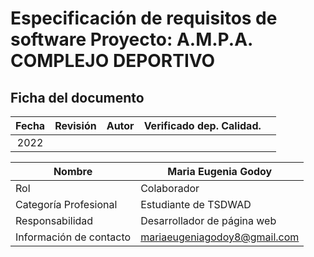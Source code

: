 # Especificación de requisitos de software Proyecto:  A.M.P.A. COMPLEJO DEPORTIVO

## Ficha del documento


| Fecha | Revisión | Autor | Verificado dep. Calidad. |   |
|:-----:|:--------:|:-----:|:------------------------:|---|
| 2022  |          |       |                          |   |








|     Nombre                     | Maria Eugenia Godoy           |
|--------------------------------|-------------------------------|
|     Rol                        | Colaborador                   |
|     Categoría Profesional      | Estudiante de TSDWAD          |
|     Responsabilidad            | Desarrollador de página web   |
|     Información de contacto    | mariaeugeniagodoy8@gmail.com  |
